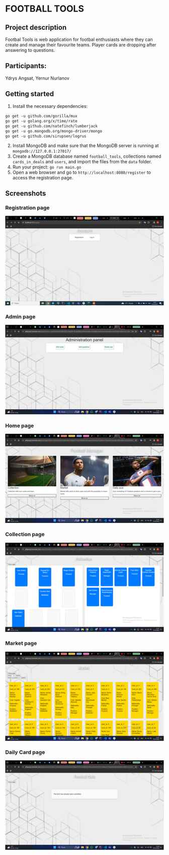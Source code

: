 # FOOTBALL TOOLS

## Project description
Footbal Tools is web application for footbal enthusiasts where they can create and manage their favourite teams. Player cards are dropping after answering to questions.

## Participants:
Ydrys Angsat, Yernur Nurlanov

## Getting started
1. Install the necessary dependencies:
```
go get -u github.com/gorilla/mux
go get -u golang.org/x/time/rate
go get -u github.com/natefinch/lumberjack
go get -u go.mongodb.org/mongo-driver/mongo
go get -u github.com/sirupsen/logrus
```
2. Install MongoDB and make sure that the MongoDB server is running at ```mongodb://127.0.0.1:27017/```
3. Create a MongoDB database named ```football_tools```, collections named ```cards_in_deals``` and ```users```, and import the files from the ```data``` folder.
4. Run your project: ```go run main.go```
5. Open a web browser and go to ```http://localhost:8080/register``` to access the registration page.
## Screenshots
### Registration page
![Registration page](images/screenshot.jpg)
### Admin page
![Admin page](images/adminpage.jpg)
### Home page
![Home page](images/homepage.jpg)
### Collection page
![Collection page](images/collectionpage.jpg)
### Market page
![Market page](images/marketpage.jpg)
### Daily Card page
![Daily Card page](images/dailycardpage.jpg)
